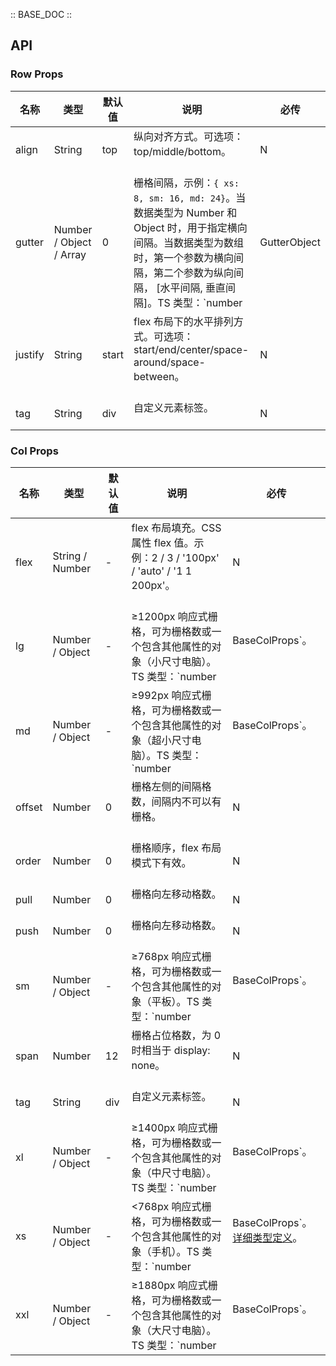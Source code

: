 :: BASE_DOC ::

## API
### Row Props

名称 | 类型 | 默认值 | 说明 | 必传
-- | -- | -- | -- | --
align | String | top | 纵向对齐方式。可选项：top/middle/bottom。<br/><br/> | N
gutter | Number / Object / Array | 0 | 栅格间隔，示例：`{ xs: 8, sm: 16, md: 24}`。当数据类型为 Number 和 Object 时，用于指定横向间隔。当数据类型为数组时，第一个参数为横向间隔，第二个参数为纵向间隔， [水平间隔, 垂直间隔]。TS 类型：`number |  GutterObject | Array<GutterObject | number>`。[详细类型定义](https://github.com/Tencent/tdesign-vue/tree/develop/src/grid/type.ts)。<br/><br/> | N
justify | String | start | flex 布局下的水平排列方式。可选项：start/end/center/space-around/space-between。<br/><br/> | N
tag | String | div | 自定义元素标签。<br/><br/> | N

### Col Props

名称 | 类型 | 默认值 | 说明 | 必传
-- | -- | -- | -- | --
flex | String / Number | - | flex 布局填充。CSS 属性 flex 值。示例：2 / 3 / '100px' / 'auto' / '1 1 200px'。<br/><br/> | N
lg | Number / Object | - | ≥1200px 响应式栅格，可为栅格数或一个包含其他属性的对象（小尺寸电脑）。TS 类型：`number | BaseColProps`。<br/><br/> | N
md | Number / Object | - | ≥992px 响应式栅格，可为栅格数或一个包含其他属性的对象（超小尺寸电脑）。TS 类型：`number | BaseColProps`。<br/><br/> | N
offset | Number | 0 | 栅格左侧的间隔格数，间隔内不可以有栅格。<br/><br/> | N
order | Number | 0 | 栅格顺序，flex 布局模式下有效。<br/><br/> | N
pull | Number | 0 | 栅格向左移动格数。<br/><br/> | N
push | Number | 0 | 栅格向左移动格数。<br/><br/> | N
sm | Number / Object | - | ≥768px 响应式栅格，可为栅格数或一个包含其他属性的对象（平板）。TS 类型：`number | BaseColProps`。<br/><br/> | N
span | Number | 12 | 栅格占位格数，为 0 时相当于 display: none。<br/><br/> | N
tag | String | div | 自定义元素标签。<br/><br/> | N
xl | Number / Object | - | ≥1400px 响应式栅格，可为栅格数或一个包含其他属性的对象（中尺寸电脑）。TS 类型：`number | BaseColProps`。<br/><br/> | N
xs | Number / Object | - | <768px 响应式栅格，可为栅格数或一个包含其他属性的对象（手机）。TS 类型：`number | BaseColProps`。[详细类型定义](https://github.com/Tencent/tdesign-vue/tree/develop/src/grid/type.ts)。<br/><br/> | N
xxl | Number / Object | - | ≥1880px 响应式栅格，可为栅格数或一个包含其他属性的对象（大尺寸电脑）。TS 类型：`number | BaseColProps`。<br/><br/> | N
